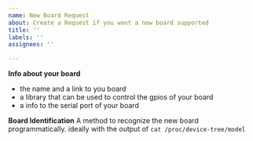 ```yaml
---
name: New Board Request
about: Create a Request if you want a new board supported
title: ''
labels: ''
assignees: ''

---
```


**Info about your board**

- the name and a link to you board
- a library that can be used to control the gpios of your board
- a info to the serial port of your board

**Board Identification**
A method to recognize the new board programmatically. ideally with the output of
`cat /proc/device-tree/model`

